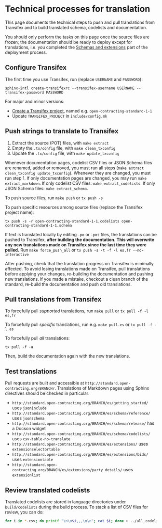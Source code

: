 # Technical processes for translation

This page documents the technical steps to push and pull translations from Transifex and to build translated schema, codelists and documentation.

You should only perform the tasks on this page once the source files are frozen; the documentation should be ready to deploy except for translations, i.e. you completed the [Schemas and extensions](../../technical/deployment#schemas-and-extensions) part of the deployment process.

## Configure Transifex

The first time you use Transifex, run (replace `USERNAME` and `PASSWORD`):

```shell
sphinx-intl create-transifexrc --transifex-username USERNAME --transifex-password PASSWORD
```

For major and minor versions:

* [Create a Transifex project](https://www.transifex.com/OpenDataServices/), named e.g. `open-contracting-standard-1-1`
* Update `TRANSIFEX_PROJECT` in `include/config.mk`

## Push strings to translate to Transifex

1. Extract the source (POT) files, with `make extract`
1. Empty the `.tx/config` file, with `make clean_txconfig`
1. Update the `.tx/config` file, with `make update_txconfig`

Whenever documentation pages, codelist CSV files or JSON Schema files are renamed, added or removed, you must run all steps (`make extract clean_txconfig update_txconfig`). Whenever they are changed, you must run step 1. If only documentation pages are changed, you may run `make extract_markdown`. If only codelist CSV files: `make extract_codelists`. If only JSON Schema files: `make extract_schema`.

To push source files, run `make push` or `tx push -s`

To push specific resources among source files (replace the Transifex project name):

```shell
tx push -s -r open-contracting-standard-1-1.codelists open-contracting-standard-1-1.schema
```

If text is translated locally by editing `.po` or `.pot` files, the translations can be pushed to Transifex, **after building the documentation**. **This will overwrite any new translations made on Transifex since the last time they were pulled.** Run `make force_push_all` or `tx push -s -t -f -l es,fr --no-interactive`

After pushing, check that the translation progress on Transifex is minimally affected. To avoid losing translations made on Transifex, pull translations before applying your changes, re-building the documentation and pushing new translations. If you made a mistake, checkout a clean branch of the standard, re-build the documentation and push old translations.

## Pull translations from Transifex

To forcefully pull *supported* translations, run `make pull` or `tx pull -f -l es,fr`

To forcefully pull *specific* translations, run e.g. `make pull.es` or `tx pull -f -l es`

To forcefully pull *all* translations:

```shell
tx pull -f -a
```

Then, build the documentation again with the new translations.

## Test translations

Pull requests are built and accessible at `http://standard.open-contracting.org/BRANCH/`. Translations of Markdown pages using Sphinx directives should be checked in particular:

* `http://standard.open-contracting.org/BRANCH/es/getting_started/` uses `jsoninclude`
* `http://standard.open-contracting.org/BRANCH/es/schema/reference/` uses `jsonschema`
* `http://standard.open-contracting.org/BRANCH/es/schema/release/` has a Docson widget
* `http://standard.open-contracting.org/BRANCH/es/schema/codelists/` uses `csv-table-no-translate`
* `http://standard.open-contracting.org/BRANCH/es/extensions/` uses `extensionselectortable`
* `http://standard.open-contracting.org/BRANCH/es/extensions/bids/` uses `extensiontable`
* `http://standard.open-contracting.org/BRANCH/es/extensions/party_details/` uses `extensionlist`

## Review translated codelists

Translated codelists are stored in language directories under `build/codelists` during the build process. To stack a list of CSV files for review, you can do:

```bash
for i in *.csv; do printf "\n\n$i,,,\n\n"; cat $i; done > ../all_codelists.csv
```
